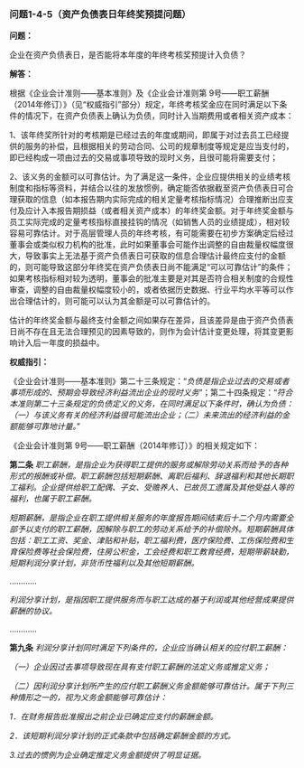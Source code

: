 ### 问题1-4-5（资产负债表日年终奖预提问题）

**问题：**

企业在资产负债表日，是否能将本年度的年终考核奖预提计入负债？

**解答：**

根据《企业会计准则——基本准则》及《企业会计准则第
9号——职工薪酬（2014年修订）》（见“权威指引”部分）规定，年终考核奖金应在同时满足以下条件的情况下，在资产负债表上确认为负债，同时计入当期费用或者相关资产成本：

1、该年终奖所针对的考核期是已经过去的年度或期间，即属于对过去员工已经提供的服务的补偿，且根据相关的劳动合同、公司的规章制度等规定是应当支付的，即已经构成一项由过去的交易或事项导致的现时义务，且很可能将需要支付；

2、该义务的金额可以可靠估计。为了满足这一条件，企业应提供相关的业绩考核制度和指标等资料，并结合以往的发放惯例，确定能否依据截至资产负债表日可合理获取的信息（如本报告期内实际完成的相关定量考核指标情况）合理推断出应支付及应计入本报告期损益（或者相关资产成本）的年终奖金额。对于年终奖金额与员工实际完成的定量考核指标直接挂钩的情况（如销售人员的业绩提成），相对较容易可靠估计。对于高层管理人员的年终考核，有可能需要在初步方案确定后经过董事会或类似权力机构的批准，此时如果董事会可能作出调整的自由裁量权幅度很大，导致事实上无法基于资产负债表日可获取的信息合理估计最终应支付的金额的，则可能导致这部分年终奖在资产负债表日尚不能满足“可以可靠估计”的条件；如果考核指标相对较为透明，董事会的批准主要是对其是否符合相关制度的合规性审查，调整的自由裁量权幅度较小的，或者依据历史数据、行业平均水平等可以作出合理估计的，则可能可以认为其金额是可以可靠估计的。

估计的年终奖金额与最终支付金额之间如果存在差异，且该差异是由于资产负债表日尚不存在且无法合理预见的因素导致的，则作为会计估计变更处理，将其变更影响计入后一年度的损益中。

**权威指引：**

《企业会计准则——基本准则》第二十三条规定：“*负债是指企业过去的交易或者事项形成的、预期会导致经济利益流出企业的现时义务*”；第二十四条规定：“*符合本准则第二十三条规定的负债定义的义务，在同时满足以下条件时，确认为负债：（一）与该义务有关的经济利益很可能流出企业；（二）未来流出的经济利益的金额能够可靠地计量。*”

《企业会计准则第 9号——职工薪酬（2014年修订）》的相关规定如下：

**第二条**
*职工薪酬，是指企业为获得职工提供的服务或解除劳动关系而给予的各种形式的报酬或补偿。职工薪酬包括短期薪酬、离职后福利、辞退福利和其他长期职工福利。企业提供给职工配偶、子女、受赡养人、已故员工遗属及其他受益人等的福利，也属于职工薪酬。*

*短期薪酬，是指企业在职工提供相关服务的年度报告期间结束后十二个月内需要全部予以支付的职工薪酬，因解除与职工的劳动关系给予的补偿除外。短期薪酬具体包括：职工工资、奖金、津贴和补贴，职工福利费，医疗保险费、工伤保险费和生育保险费等社会保险费，住房公积金，工会经费和职工教育经费，短期带薪缺勤，短期利润分享计划，非货币性福利以及其他短期薪酬。*

…………

*利润分享计划，是指因职工提供服务而与职工达成的基于利润或其他经营成果提供薪酬的协议。*

…………

**第九条** *利润分享计划同时满足下列条件的，企业应当确认相关的应付职工薪酬：*

*（一）企业因过去事项导致现在具有支付职工薪酬的法定义务或推定义务；*

*（二）因利润分享计划所产生的应付职工薪酬义务金额能够可靠估计。属于下列三种情形之一的，视为义务金额能够可靠估计：*

*1．在财务报告批准报出之前企业已确定应支付的薪酬金额。*

*2．该短期利润分享计划的正式条款中包括确定薪酬金额的方式。*

*3.过去的惯例为企业确定推定义务金额提供了明显证据。*